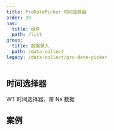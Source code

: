 ```yaml
---
title: ProDatePicker 时间选择器
order: 39
nav:
  title: 组件
  path: /list
group:
  title: 数据录入
  path: /data-collect
legacy: /data-collect/pro-date-picker
---
```


## 时间选择器

WT 时间选择器，带 Na 数据

## 案例

<code src="./demo/demo1.tsx" />
